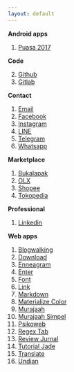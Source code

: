 ```yaml
---
layout: default
---
```


__Android apps__

1. [Puasa 2017](http://app.box.com/s/187rfvljgfp18j0qtd770hsdvkozvj9c)

__Code__

2. [Github](http://github.com/mzaini30)
3. [Gitlab](http://github.com/mzaini30/gitlab)

__Contact__

1. [Email](mailto:muhzaini30@gmail.com)
2. [Facebook](http://facebook.com/mzaini30)
3. [Instagram](http://instagram.com/mzaini30)
4. [LINE](http://line.me/ti/p/~mzaini30)
5. [Telegram](http://t.me/mzaini30a)
6. [Whatsapp](https://api.whatsapp.com/send?phone=6281545143654)

__Marketplace__

1. [Bukalapak](http://bukalapak.com/u/mzaini30)
2. [OLX](https://olx.co.id/all1.results/user/2cvdc/)
3. [Shopee](https://shopee.co.id/mzaini30)
4. [Tokopedia](http://tokopedia.com/mzaini30)

__Professional__

1. [Linkedin](https://www.linkedin.com/in/mzaini30)

__Web apps__

1. [Blogwalking](/blogwalking2)
1. [Download](/download)
1. [Enneagram](/enneagram)
1. [Enter](/enter)
1. [Font](/font)
1. [Link](/link)
1. [Markdown](/markdown)
1. [Materialize Color](/color30)
1. [Murajaah](/murajaah)
1. [Murajaah Simpel](/murajaah-simple)
1. [Psikoweb](http://psikoweb.xyz)
1. [Regex Tab](/regex1.tab)
1. [Review Jurnal](/review-jurnal)
1. [Tutorial Jade](/tutorialjade)
1. [Translate](/translate)
1. [Undian](/undian)